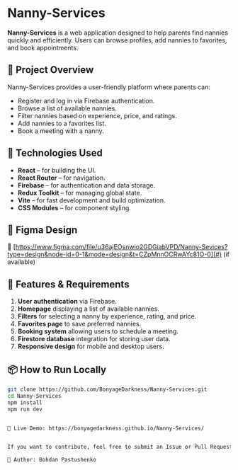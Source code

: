 # Nanny-Services

**Nanny-Services** is a web application designed to help parents find nannies quickly and efficiently. Users can browse profiles, add nannies to favorites, and book appointments.

## 🌟 Project Overview

Nanny-Services provides a user-friendly platform where parents can:

- Register and log in via Firebase authentication.
- Browse a list of available nannies.
- Filter nannies based on experience, price, and ratings.
- Add nannies to a favorites list.
- Book a meeting with a nanny.

## 🚀 Technologies Used

- **React** – for building the UI.
- **React Router** – for navigation.
- **Firebase** – for authentication and data storage.
- **Redux Toolkit** – for managing global state.
- **Vite** – for fast development and build optimization.
- **CSS Modules** – for component styling.

## 🎨 Figma Design

📌 [https://www.figma.com/file/u36ajEOsnwio2GDGiabVPD/Nanny-Sevices?type=design&node-id=0-1&mode=design&t=CZpMnnOCRwAYc81O-0](#) (if available)

## 📜 Features & Requirements

1. **User authentication** via Firebase.
2. **Homepage** displaying a list of available nannies.
3. **Filters** for selecting a nanny by experience, rating, and price.
4. **Favorites page** to save preferred nannies.
5. **Booking system** allowing users to schedule a meeting.
6. **Firestore database** integration for storing user data.
7. **Responsive design** for mobile and desktop users.

## 📦 How to Run Locally

```sh
git clone https://github.com/BonyageDarkness/Nanny-Services.git
cd Nanny-Services
npm install
npm run dev


📌 Live Demo: https://bonyagedarkness.github.io/Nanny-Services/


If you want to contribute, feel free to submit an Issue or Pull Request.

📩 Author: Bohdan Pastushenko

```
